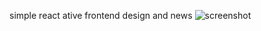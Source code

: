  simple react ative frontend design and news
![screenshot](https://github.com/kmlzdmr/NewsAppRN/assets/124283564/4e1c4437-0ac5-4c67-8cf1-7b09820b5ab1)
